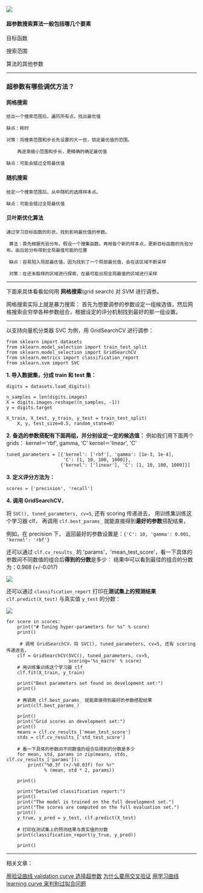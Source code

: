 ![](http://upload-images.jianshu.io/upload_images/1667471-cdc3a6e4294b7b82.jpg)


#### 超参数搜索算法一般包括哪几个要素

  目标函数

  搜索范围

  算法的其他参数



-------

### 超参数有哪些调优方法？

#### 网格搜索

    给出一个搜索范围后，遍历所有点，找出最优值

    缺点：耗时

    对策：将搜索范围和步长先设置的大一些，锁定最优值的范围。

        再逐渐缩小范围和步长，更精确的确定最优值

    缺点：可能会错过全局最优值

#### 随机搜索

    给定一个搜索范围后，从中随机的选择样本点。

    缺点：可能会错过全局最优值

#### 贝叶斯优化算法

    通过学习目标函数的形状，找到影响最优值的参数。

     算法：首先根据先验分布，假设一个搜集函数。再用每个新的样本点，更新目标函数的先验分布。由后验分布得到全局最值可能的位置

     缺点：容易陷入局部最优值，因为找到了一个局部最优值，会在该区域不断采样

     对策：在还未取样的区域进行探索，在最可能出现全局最值的区域进行采样

---

下面来具体看看如何用 **网格搜索**(grid search) 对 SVM 进行调参。

网格搜索实际上就是暴力搜索：
首先为想要调参的参数设定一组候选值，然后网格搜索会穷举各种参数组合，根据设定的评分机制找到最好的那一组设置。

---

以支持向量机分类器 SVC 为例，用 GridSearchCV 进行调参：

```
from sklearn import datasets
from sklearn.model_selection import train_test_split
from sklearn.model_selection import GridSearchCV
from sklearn.metrics import classification_report
from sklearn.svm import SVC
```

**1. 导入数据集，分成 train 和 test 集：**

```
digits = datasets.load_digits()

n_samples = len(digits.images)
X = digits.images.reshape((n_samples, -1))
y = digits.target

X_train, X_test, y_train, y_test = train_test_split(
    X, y, test_size=0.5, random_state=0)

```

**2. 备选的参数搭配有下面两组，并分别设定一定的候选值：**
例如我们用下面两个 grids：
kernel＝'rbf', gamma, 'C'
kernel＝'linear', 'C'

```
tuned_parameters = [{'kernel': ['rbf'], 'gamma': [1e-3, 1e-4],
                     'C': [1, 10, 100, 1000]},
                    {'kernel': ['linear'], 'C': [1, 10, 100, 1000]}]
```

**3. 定义评分方法为：**

```
scores = ['precision', 'recall']
```

**4. 调用 GridSearchCV**，

将 `SVC(), tuned_parameters, cv=5`, 还有 scoring 传递进去，
用训练集训练这个学习器 clf，
再调用 `clf.best_params_` 就能直接得到**最好的参数**搭配结果，

例如，在 precision 下，
返回最好的参数设置是：`{'C': 10, 'gamma': 0.001, 'kernel': 'rbf'}`

还可以通过 `clf.cv_results_` 的 'params'，'mean_test_score'，看一下具体的参数间不同数值的组合后**得到的分数**是多少：
结果中可以看到最佳的组合的分数为：0.988 (+/-0.017)

![](http://upload-images.jianshu.io/upload_images/1667471-79d0278a287c3d5d.png?imageMogr2/auto-orient/strip%7CimageView2/2/w/1240)

还可以通过 `classification_report` 打印在**测试集上的预测结果** `clf.predict(X_test)` 与真实值 `y_test` 的分数：

![](http://upload-images.jianshu.io/upload_images/1667471-3fa04971f2606d72.png?imageMogr2/auto-orient/strip%7CimageView2/2/w/1240)


```
for score in scores:
    print("# Tuning hyper-parameters for %s" % score)
    print()

	 # 调用 GridSearchCV，将 SVC(), tuned_parameters, cv=5, 还有 scoring 传递进去，
    clf = GridSearchCV(SVC(), tuned_parameters, cv=5,
                       scoring='%s_macro' % score)
    # 用训练集训练这个学习器 clf
    clf.fit(X_train, y_train)

    print("Best parameters set found on development set:")
    print()
    
    # 再调用 clf.best_params_ 就能直接得到最好的参数搭配结果
    print(clf.best_params_)
    
    print()
    print("Grid scores on development set:")
    print()
    means = clf.cv_results_['mean_test_score']
    stds = clf.cv_results_['std_test_score']
    
    # 看一下具体的参数间不同数值的组合后得到的分数是多少
    for mean, std, params in zip(means, stds, clf.cv_results_['params']):
        print("%0.3f (+/-%0.03f) for %r"
              % (mean, std * 2, params))
              
    print()

    print("Detailed classification report:")
    print()
    print("The model is trained on the full development set.")
    print("The scores are computed on the full evaluation set.")
    print()
    y_true, y_pred = y_test, clf.predict(X_test)
    
    # 打印在测试集上的预测结果与真实值的分数
    print(classification_report(y_true, y_pred))
    
    print()
```

---

相关文章：

[用验证曲线 validation curve 选择超参数](http://www.jianshu.com/p/6d4b7f3b7c14)
[为什么要用交叉验证](http://www.jianshu.com/p/40541aa440c7)
[用学习曲线 learning curve 来判别过拟合问题](http://www.jianshu.com/p/d89dee94e247)


